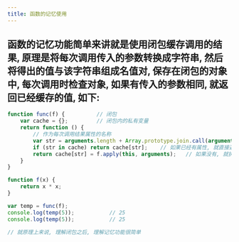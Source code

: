 ```yaml
---
title: 函数的记忆使用
---
```


## 函数的记忆功能简单来讲就是使用闭包缓存调用的结果, 原理是将每次调用传入的参数转换成字符串, 然后将得出的值与该字符串组成名值对, 保存在闭包的对象中, 每次调用时检查对象, 如果有传入的参数相同, 就返回已经缓存的值, 如下:
```javascript
function func(f) {			// 闭包
	var cache = {};			// 闭包内的私有变量
	return function () {
		// 作为每次调用结果属性的名称
		var str = arguments.length + Array.prototype.join.call(arguments, ',');
		if (str in cache) return cache[str];	// 如果已经有属性, 就直接返回值
		return cache[str] = f.apply(this, arguments);	// 如果没有, 就执行f函数, 并将结果保存
	}
}

function f(x) {
	return x * x;
}

var temp = func(f);
console.log(temp(5));			// 25
console.log(temp(5));			// 25

// 就原理上来说, 理解闭包之后, 理解记忆功能很简单
```
